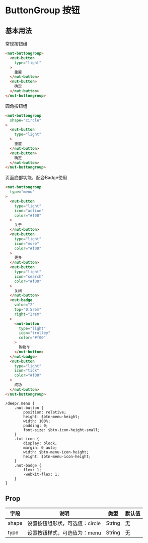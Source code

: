 # ButtonGroup 按钮

## 基本用法

常规按钮组

```html
<nut-buttongroup>
  <nut-button 
    type="light"
  >
    重置
  </nut-button>
  <nut-button>
    确定
  </nut-button>
</nut-buttongroup>
```

圆角按钮组

```html
<nut-buttongroup 
  shape="circle"
>
  <nut-button 
    type="light"
  >
    重置
  </nut-button>
  <nut-button>
    确定
  </nut-button>
</nut-buttongroup>
```

页面底部功能，配合Badge使用

``` html
<nut-buttongroup 
  type="menu"
>
  <nut-button 
    type="light" 
    icon="action" 
    color="#f00"
  >
    关于
  </nut-button>
  <nut-button 
    type="light" 
    icon="more" 
    color="#f00"
  >
    更多
  </nut-button>
  <nut-button 
    type="light" 
    icon="search" 
    color="#f00"
  >
    关闭
  </nut-button>
  <nut-badge 
    value="2" 
    top="0.5rem" 
    right="2rem"
  >
    <nut-button 
      type="light" 
      icon="trolley" 
      color="#f00"
    >
      购物车
    </nut-button>
  </nut-badge>      
  <nut-button 
    type="light" 
    icon="tick" 
    color="#f00"
  >
    成功
  </nut-button>
</nut-buttongroup>
```
``` style
/deep/.menu {
    .nut-button {
        position: relative;
        height: $btn-menu-height;
        width: 100%;
        padding: 0;
        font-size: $btn-icon-height-small;
    }
    .txt-icon {
        display: block;
        margin: 0 auto;
        width: $btn-menu-icon-height;
        height: $btn-menu-icon-height;
    }
    .nut-badge {
        flex: 1;
        -webkit-flex: 1;
    }
}

```
## Prop

| 字段  | 说明                           | 类型   | 默认值 |
| ----- | ------------------------------ | ------ | ------ |
| shape | 设置按钮组形状，可选值：circle | String | 无     |
| type  | 设置按钮样式，可选值为：menu   | String | 无     |
